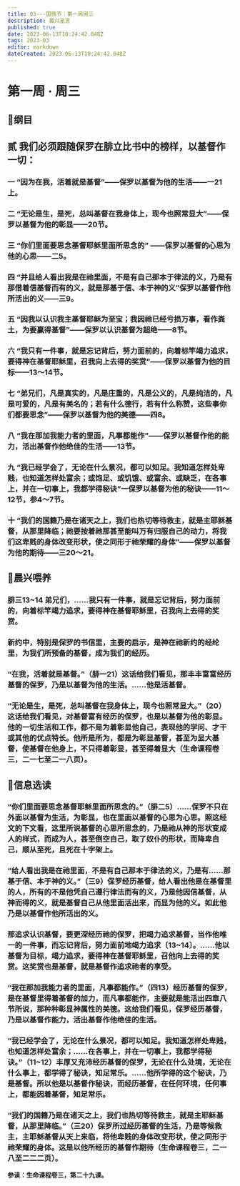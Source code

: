 ```yaml
---
title: 03---国殇节｜第一周周三
description: 晨兴圣言
published: true
date: 2023-06-13T10:24:42.048Z
tags: 2023-03
editor: markdown
dateCreated: 2023-06-13T10:24:42.048Z
---
```


# 第一周 · 周三
## 📖纲目

## 贰	我们必须跟随保罗在腓立比书中的榜样，以基督作一切：

### 一	“因为在我，活着就是基督”——保罗以基督为他的生活——一21上。

### 二	“无论是生，是死，总叫基督在我身体上，现今也照常显大”——保罗以基督为他的彰显——20节。

### 三	“你们里面要思念基督耶稣里面所思念的” ——保罗以基督的心思为他的心思——二5。

### 四	“并且给人看出我是在祂里面，不是有自己那本于律法的义，乃是有那借着信基督而有的义，就是那基于信、本于神的义”保罗以基督作他所活出的义——三9。

### 五	“因我以认识我主基督耶稣为至宝；我因祂已经亏损万事，看作粪土，为要赢得基督”——保罗以认识基督为超绝——8节。

### 六	“我只有一件事，就是忘记背后，努力面前的，向着标竿竭力追求，要得神在基督耶稣里，召我向上去得的奖赏”——保罗以基督为他的目标——13～14节。

### 七	“弟兄们，凡是真实的，凡是庄重的，凡是公义的，凡是纯洁的，凡是可爱的，凡是有美名的；若有什么德行，若有什么称赞，这些事你们都要思念”——保罗以基督为他的美德——四8。

### 八	“我在那加我能力者的里面，凡事都能作”——保罗以基督作他的能力，活出基督作他绝佳的生活——13节。

### 九	“我已经学会了，无论在什么景况，都可以知足。我知道怎样处卑贱，也知道怎样处富余；或饱足、或饥饿、或富余、或缺乏，在各事上，并在一切事上，我都学得秘诀”一保罗以基督为他的秘诀——11～12节，参4～7节。

### 十	“我们的国籍乃是在诸天之上，我们也热切等待救主，就是主耶稣基督，从那里降临；祂要按着祂那甚至能叫万有归服自己的动力，将我们这卑贱的身体改变形状，使之同形于祂荣耀的身体”——保罗以基督为他的期待——三20～21。

## 📖晨兴喂养

### 腓三13~14 弟兄们，……我只有一件事，就是忘记背后，努力面前的，向着标竿竭力追求，要得神在基督耶稣里，召我向上去得的奖赏。

### 新约中，特别是保罗的书信里，主要的启示，是神在祂新约的经纶里，为我们所预备的基督，成为我们的经历。

### “在我，活着就是基督。”（腓一21）这话给我们看见，那丰丰富富经历基督的保罗，乃是以基督为他的生活。……他是活基督。

### “无论是生，是死，总叫基督在我身体上，现今也照常显大。”（20）这话给我们看见，对基督富有经历的保罗，也是以基督为他的彰显。他的一切生活和工作，都不是为着彰显他自己，表现他的学问、才干或其他的优点特长。他所是所为，都是为彰显基督，甚至为显大基督，使基督在他身上，不只得着彰显，甚至得着显大（生命课程卷三，二一七至二一八页）。

## 📖信息选读

### “你们里面要思念基督耶稣里面所思念的。”（腓二5）……保罗不只在外面以基督为生活，为彰显，也在里面以基督的心思为心思。照这经文的下文看，这里所说基督的心思所思念的，乃是祂从神的形状变成人的样式，而成为人，甚至倒空自己，取了奴仆的形状，而降卑自己，顺从至死，且死在十字架上。

### “给人看出我是在祂里面，不是有自己那本于律法的义，乃是有……那基于信、本于神的义。”（三9）保罗经历基督，给人看出他是在基督里的人，所有的不是他凭自己遵行律法而有的义，乃是他因信基督，从神而得的义，就是基督自己从他里面活出来，而显为他的义。如此他乃是以基督作他所活出的义。

### 那追求认识基督，要更深经历祂的保罗，把竭力追求基督，当作他唯一的一件事，而忘记背后，努力面前地竭力追求〔13~14〕。……他以基督为目标，竭力追求，要得神在基督耶稣里，召他向上去得的奖赏。这奖赏也是基督，就是基督作追求祂者的享受。

### “我在那加我能力者的里面，凡事都能作。”（四13）经历基督的保罗，是在基督里得着基督的加力，而凡事都能作，主要就是能活出四章八节所说，那种种彰显神属性的美德。这给我们看见，保罗经历基督，乃是以基督作能力，活出基督作他绝佳的生活。

### “我已经学会了，无论在什么景况，都可以知足。我知道怎样处卑贱，也知道怎样处富余；……在各事上，并在一切事上，我都学得秘诀。”（11~12）丰厚又充沛经历基督的保罗，无论在什么处境，无论在什么事上，都学得了秘诀，知足常乐。……他所学得的这个秘诀，乃是基督。所以他是以基督作秘诀，而经历基督，在任何环境，任何事上，都能因着基督，知足常乐。

### “我们的国籍乃是在诸天之上，我们也热切等待救主，就是主耶稣基督，从那里降临。”（三20）保罗所过经历基督的生活，乃是等候救主，主耶稣基督从天上来临，将他卑贱的身体改变形状，使之同形于祂荣耀的身体。这是以他所经历的基督作期待（生命课程卷三，二一八至二二二页）。

**参读：生命课程卷三，第二十九课。**
<!-- Google tag (gtag.js) -->
<script async src="https://www.googletagmanager.com/gtag/js?id=G-1P8709Z16T"></script>
<script>
  window.dataLayer = window.dataLayer || [];
  function gtag(){dataLayer.push(arguments);}
  gtag('js', new Date());

  gtag('config', 'G-1P8709Z16T');
</script>